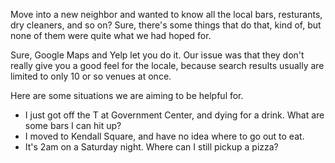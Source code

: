 Move into a new neighbor and wanted to know all the local bars, resturants, dry cleaners, and so on? Sure, there's some things that do that, kind of, but none of them were quite what we had hoped for.

Sure, Google Maps and Yelp let you do it. Our issue was that they don't really give you a good feel for the locale, because search results usually are limited to only 10 or so venues at once.

Here are some situations we are aiming to be helpful for.

  * I just got off the T at Government Center, and dying for a drink. What are some bars I can hit up?
  * I moved to Kendall Square, and have no idea where to go out to eat.
  * It's 2am on a Saturday night. Where can I still pickup a pizza?